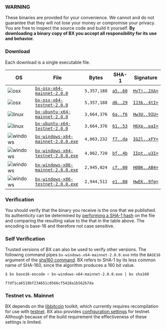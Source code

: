### WARNING

These binaries are provided for your convenience. We cannot and do not guarantee that they will not lose your money or compromise your privacy. You are free to inspect the source code and build it yourself. **By downloading a binary copy of BX you accept all responsibility for its use and behavior.**

### Download
Each download is a single executable file.

| OS | File | Bytes | SHA-1 | Signature |
|----|------|-------|-------|-----------|
| ![osx](https://github.com/libbitcoin/libbitcoin-explorer/wiki/osx.png)         | [`bx-osx-x64-mainnet-2.0.0`]()         | `5,357,188` | [`a5..60`](#a59227ab8b7b63a14f5faffcfd30ed30e47f0c60) | [`HyTj..2XA=`](#HyTjsXlSGktaG2W9wbnhzdvRohZSs4kH5DP4lUqDmy2DXoLMo9P5kAVAdf54sPGmycHwVo0kevxM0pdkk6AU2XA=) |
| ![osx](https://github.com/libbitcoin/libbitcoin-explorer/wiki/osx.png)         | [`bx-osx-x64-testnet-2.0.0`]()         | `5,357,188` | [`d6..29`](#d6e1dd461cbae487642bfd610a60024b8fd01029) | [`IJ3k..4tI=`](#IJ3kpajlbWmplyxkCAXOw4iQvN9GEENMOoncA1zp/j5+dcFOW72TmcLDixEWGqovAoUXqUuB81t4ujAeZnmc4tI=) |
| ![linux](https://github.com/libbitcoin/libbitcoin-explorer/wiki/linux.png)     | [`bx-ubuntu-x64-mainnet-2.0.0`]()      | `3,664,376` | [`6a..f6`](#6ae4d2a9ce8f99a5f957bf37c6f341446bd6c1f6) | [`Hw3U..9IU=`](#Hw3UvUZChHdZNcP/NHriePf+xHUAzuApvOla6qS9LI5/I1PEGkdi/fz2NJGC5k29D0G2JPq07E8Tic1QM2Fe9IU=) |
| ![linux](https://github.com/libbitcoin/libbitcoin-explorer/wiki/linux.png)     | [`bx-ubuntu-x64-testnet-2.0.0`]()      | `3,664,376` | [`61..53`](#61a621e74a439fa52da7ae7db80dbf73f95d6e53) | [`H6Xp..paI=`](#H6XpodRpfWGVVGPf+If6q7Mx1VfG42abgfMOnHnnM8fcKiDXPoncmP9C1IKOBsfpXEoQo6s+lahJggQRRWdtpaI=) |
| ![windows](https://github.com/libbitcoin/libbitcoin-explorer/wiki/windows.png) | [`bx-windows-x64-mainnet-2.0.0.exe`]() | `4,063,232` | [`f7..da`](#f7df1ca6519bf234651c0566cf5428a1b562b7da) | [`IG2l..xFY=`](#IG2lZFMT3iQQzxibRj/Flxcuf2DgcgEKGyMi4gPhjg/sYhOvk9zDCZa95zBokA2jRW52v6/OeNHwRRJqk6xqxFY=) |
| ![windows](https://github.com/libbitcoin/libbitcoin-explorer/wiki/windows.png) | [`bx-windows-x64-testnet-2.0.0.exe`]() | `4,062,720` | [`bf..4b`](#bfaf406f20c5f0ffe641646342c8a12b2c203f4b) | [`IIpt..u3I=`](#IIptIvhwmfnC+3t57kw9kKpuQwxEyKEAc2v5nbCgMWT6Ni618rjzk3c5KspSmFmCc8VLJ2RP7zQD/nw/zCdTu3I=) |
| ![windows](https://github.com/libbitcoin/libbitcoin-explorer/wiki/windows.png) | [`bx-windows-x86-mainnet-2.0.0.exe`]() | `2,945,024` | [`cf..00`](#cf43ca91dabd123048c8c1275a8f1e15443b0100) | [`H0BK..AB4=`](#H0BKoE4vkd65FPgatb5mOdO54i5VlnM8d4rbH+sjaku7KN8Rlc1Ie2zVzijt2TtcTGvYQUeK91LAHlMnS5YEAB4=) |
| ![windows](https://github.com/libbitcoin/libbitcoin-explorer/wiki/windows.png) | [`bx-windows-x86-testnet-2.0.0.exe`]() | `2,944,512` | [`e1..80`](#e1a7a9560b089b83cdd151726436b5857798d080) | [`HwEK..9fg=`](#HwEKQUje+F5zZuWEOZ1ylsO5xWEg5bXwjUQb/hRdVQ1KW3QPvhgyplKq/C2Ra8uSd2o/py07u1GlybNhLVAY9fg=) |

### Verification
You should verify that the binary you receive is the one that we published. Its authenticity can be determined by [performing a SHA-1 hash](http://onlinemd5.com) on the file and comparing the resulting value to the that in the table above. The encoding is base-16 and therefore not case sensitive.

### Self Verification
Trusted versions of BX can also be used to verify other versions. The following command pipes `bx-windows-x64-mainnet-2.0.0.exe` into the `BASE16` argument of the [sha160 command](bx-sha160). BX refers to SHA-1 by its less common name of SHA-160, since the algorithm produces a 160 bit value.
```sh
$ bx base16-encode < bx-windows-x64-mainnet-2.0.0.exe | bx sha160
```
```
f7df1ca6519bf234651c0566cf5428a1b562b7da
```

### Testnet vs. Mainnet
BX depends on the [libbitcoin](https://github.com/libbitcoin/libbitcoin) toolkit, which currently requires recompilation for use with [testnet](https://en.bitcoin.it/wiki/Testnet). BX also provides [configuration settings](https://github.com/libbitcoin/libbitcoin-explorer/wiki/Configuration-Settings) for testnet. Although because of the build requirement the effectiveness of these settings is limited.